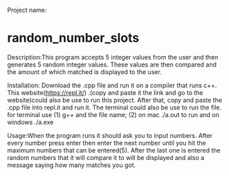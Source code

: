 Project name: 
# random_number_slots


Description:This program accepts 5 integer values from the user and then generates 5 random integer values. These values are then compared and the amount of which matched is displayed to the user.

Installation: Download the .cpp file and run it on a compiler that runs c++. This website(https://repl.it/) .(copy and paste it the link and go to the website)could also be use to run this project. After that, copy and paste the .cpp file into repl.it and run it. The terminal could also be use to run the file. for terminal use (1) g++ and the file name; (2) on mac ./a.out to run and on windows ./a.exe 

Usage:When the program runs it should ask you to input numbers. After every number press enter then enter the next number until you hit the maximum numbers that can be entered(5). After the last one is entered the random numbers that it will compare it to will be displayed and also a message saying how many matches you got. 

